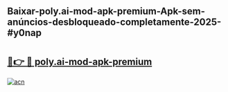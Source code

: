 ## Baixar-poly.ai-mod-apk-premium-Apk-sem-anúncios-desbloqueado-completamente-2025-#y0nap

# <h2><a href="https://ainizakaria.my?title=poly.ai-mod-apk-premium&ref=22M">🔗👉 🔴 poly.ai-mod-apk-premium</a></h2>

[![acn](https://github.com/user-attachments/assets/0f9c940e-d8b0-45ae-aac7-cd30a18b3e1c)](https://ainizakaria.my?title=poly.ai-mod-apk-premium&ref=22M)

